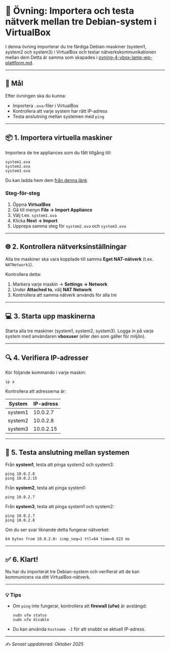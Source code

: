 # 🧪 Övning: Importera och testa nätverk mellan tre Debian-system i VirtualBox

I denna övning importerar du tre färdiga Debian-maskiner (system1, system2 och system3) i VirtualBox och testar nätverkskommunikationen mellan dem
Detta är samma som skapades i [ovning-4-vbox-lamp-wp-plattform.md](https://github.com/learnwithlandell/vm-ovningar/blob/main/ovning-4-vbox-lamp-wp-plattform.md).

---

## 🎯 Mål

Efter övningen ska du kunna:

* Importera `.ova`-filer i VirtualBox
* Kontrollera att varje system har rätt IP-adress
* Testa anslutning mellan systemen med `ping`

---

## 📦 1. Importera virtuella maskiner

Importera de tre appliances som du fått tillgång till:

```
system1.ova
system2.ova
system3.ova
```

Du kan ladda hem dem [från denna länk](https://contactusse-my.sharepoint.com/:f:/g/personal/emanuel_contactus_se/EtnLRmGB--1KkFj2bRAaF74B3QRBJFj54rYr0Y2uwigW1A?e=t5xkjA)

### Steg-för-steg

1. Öppna **VirtualBox**
2. Gå till menyn **File → Import Appliance**
3. Välj t.ex. `system1.ova`
4. Klicka **Next → Import**
5. Upprepa samma steg för `system2.ova` och `system3.ova`

---

## 🌐 2. Kontrollera nätverksinställningar

Alla tre maskiner ska vara kopplade till samma **Eget NAT-nätverk** (t.ex. `NATNetwork1`).

Kontrollera detta:

1. Markera varje maskin → **Settings → Network**
2. Under **Attached to**, välj **NAT Network**
3. Kontrollera att samma nätverk används för alla tre

---

## 💻 3. Starta upp maskinerna

Starta alla tre maskiner (system1, system2, system3).
Logga in på varje system med användaren **vboxuser** (eller den som gäller för miljön).

---

## 🔍 4. Verifiera IP-adresser

Kör följande kommando i varje maskin:

```
ip a
```

Kontrollera att adresserna är:

| System  | IP-adress |
| ------- | --------- |
| system1 | 10.0.2.7  |
| system2 | 10.0.2.8  |
| system3 | 10.0.2.15 |

---

## 🔄 5. Testa anslutning mellan systemen

Från **system1**, testa att pinga system2 och system3:

```
ping 10.0.2.8
ping 10.0.2.15
```

Från **system2**, testa att pinga system1:

```
ping 10.0.2.7
```

Från **system3**, testa att pinga system1 och system2:

```
ping 10.0.2.7
ping 10.0.2.8
```

Om du ser svar liknande detta fungerar nätverket:

```
64 bytes from 10.0.2.8: icmp_seq=1 ttl=64 time=0.523 ms
```

---

## ✅ 6. Klart!

Nu har du importerat tre Debian-system och verifierat att de kan kommunicera via ditt VirtualBox-nätverk.

---

### 💡 Tips

* Om `ping` inte fungerar, kontrollera att **firewall (ufw)** är avstängd:
  ```
  sudo ufw status
  sudo ufw disable
  ```
* Du kan använda `hostname -I` för att snabbt se aktuell IP-adress.

---

✍️ *Senast uppdaterad: Oktober 2025*
